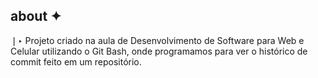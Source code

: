 ## about ✦

❘‣ Projeto criado na aula de Desenvolvimento de Software para Web e Celular utilizando o Git Bash, onde programamos para ver o histórico de commit feito em um repositório.
